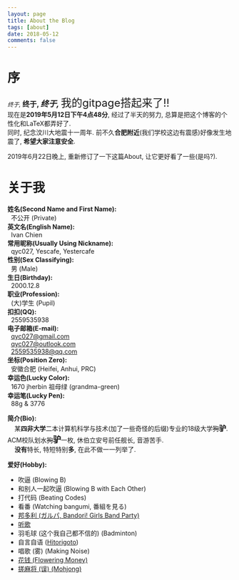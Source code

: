 ```yaml
---
layout: page
title: About the Blog
tags: [about]
date: 2018-05-12
comments: false
---
```


# 序
<font size="2px"><em>终于, </em></font><font size="3px"><strong>终于, </strong></font><font size="4px"><em><strong>终于, </strong></em></font><font size="5px">我的gitpage搭起来了!!</font>  
现在是**2019年5月12日下午4点48分**, 经过了半天的努力, 总算是把这个博客的个性化和LaTeX都弄好了.  
同时, 纪念汶川大地震十一周年. 前不久**合肥附近**(我们学校这边有震感)好像发生地震了, **希望大家注意安全**.   

2019年6月22日晚上, 重新修订了一下这篇About, 让它更好看了一些(是吗?).

# 关于我
**姓名(Second Name and First Name):**  
&nbsp;&nbsp;不公开 (Private)  
**英文名(English Name):**   
&nbsp;&nbsp;Ivan Chien  
**常用昵称(Usually Using Nickname):**   
&nbsp;&nbsp;qyc027, Yescafe, Yestercafe  
**性别(Sex Classifying):**   
&nbsp;&nbsp;男 (Male)  
**生日(Birthday):**   
&nbsp;&nbsp;2000.12.8  
**职业(Profession):**   
&nbsp;&nbsp;(大)学生 (Pupil)  
**扣扣(QQ):**  
&nbsp;&nbsp;2559535938  
**电子邮箱(E-mail):**  
&nbsp;&nbsp;[qyc027@gmail.com](mailto:qyc027@gmail.com)  
&nbsp;&nbsp;[qyc027@outlook.com](mailto:qyc027@outlook.com)  
&nbsp;&nbsp;[2559535938@qq.com](mailto:2559535938)  
**坐标(Position Zero):**  
&nbsp;&nbsp;安徽合肥 (Heifei, Anhui, PRC)  
**幸运色(Lucky Color):**  
&nbsp;&nbsp;1670 jherbin 祖母绿 (grandma-green)  
**幸运笔(Lucky Pen):**  
&nbsp;&nbsp;88g & 3776

**简介(Bio):**    
&nbsp;&nbsp;&nbsp;&nbsp;某**四非大学**二本计算机科学与技术(加了一些奇怪的后缀)专业的18级大学~~狗~~<font size="3px">**驴**</font>. ACM校队划水~~狗~~<font size="4px">**驴**</font>一枚, 休伯立安号前任舰长, 音游苦手.  
&nbsp;&nbsp;&nbsp;&nbsp;**没有**特长, 特短特别**多**, 在此不做一一列举了.  

**爱好(Hobby):**
- 吹逼 (Blowing B)
- 和别人一起吹逼 (Blowing B with Each Other)
- 打代码 (Beating Codes)
- 看番 (Watching bangumi, 番組を見る)
- [邦多利 (ガルパ, Bandori! Girls Band Party)](https://bang-dream.com/)
- [听歌](https://music.163.com/#/playlist?id=308954103)
- 羽毛球 (这个我自己都不信的) (Badminton)
- 自言自语 ([Hitorigoto](https://music.163.com/#/song?id=474567613))
- 唱歌 (雾) (Making Noise)
- [花钱 (Flowering Money)](https://www.taobao.com/)
- [搓麻将 (误) (Mohjong)](https://majsoul.union-game.com)

